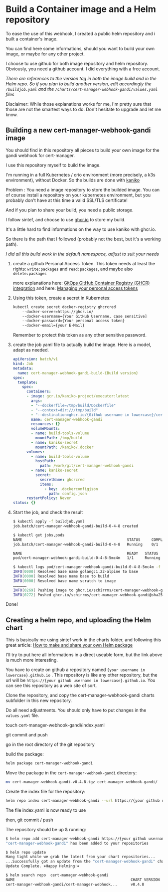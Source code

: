 # Build a Container image and a Helm repository

To ease the use of this webhook, I created a public helm repository and i built a container's image.

You can find here some informations, should you want to build your own image, or maybe for any other project.

I choose tu use github for both image repository and helm repository. Obviously, you need a github account. I did everything with a free account.

*There are references to the version tag in both the image build and in the Helm repo. So if you plan to build another version, edit accordingly the `/buildjob.yaml` and the `/charts/cert-manager-webhook-gandi/values.yaml` files*

Disclaimer: While those explanations works for me, I'm pretty sure that those are not the smartest ways to do. Don't hesitate to upgrade and let me know.

## Building a new cert-manager-webhook-gandi image

You should find in this repository all pieces to build your own image for the gandi webhook for cert-manager.

I use this repository myself to build the image.

I'm running in a full Kubernetes / crio environment (more precisely, a k3s environment), without Docker. So the builds are done with [kaniko](https://github.com/GoogleContainerTools/kaniko)

Problem : You need a image repository to store the builded image. You can of course install a repository on your kubernetes environment, but you probably don't have at this time a valid SSL/TLS certificate!

And if you plan to share your build, you need a public storage.

I follow sintef, and choose to use [ghcr.io](https://ghcr.io) to store my build.

It's a little hard to find informations on the way to use kaniko with ghcr.io.

So there is the path that I followed (probably not the best, but it's a working path).

*I did all this build work in the default namespace,* *adjust to suit your needs*

1. create a github Personal Access Token. This token needs at least the rights:  `write:packages` and `read:packages`, and maybe also `delete:packages`

    more explanations here: [GitOps GitHub Container Registry (GHCR) integration](https://codefresh.io/docs/docs/gitops-integrations/container-registries/github-cr/#:~:text=The%20GitHub%20Container%20registry%20allows,image%20independent%20from%20any%20repository.) and here: [Managing your personal access tokens](https://docs.github.com/en/authentication/keeping-your-account-and-data-secure/managing-your-personal-access-tokens)

2. Using this token, create a secret in Kubernetes:

    ~~~bash
    kubectl create secret docker-registry ghcrcred     
        --docker-server=https://ghcr.io/    
        --docker-username={Your GitHub Username, case sensitive]     
        --docker-password={Your personal access token}
        --docker-email={your E-Mail}
    ~~~

    Remember to protect this token as any other sensitive password.

3. create the job yaml file to actually build the image. Here is a model, adapt as needed.

    ~~~yaml
    apiVersion: batch/v1
    kind: Job
    metadata:
      name: cert-manager-webhook-gandi-build-{Build version}
    spec:
      template:
        spec:
          containers:
          - image: gcr.io/kaniko-project/executor:latest
            args: 
            - "--dockerfile=/tmp/build/Dockerfile"
            - "--context=dir:///tmp/build"
            - "--destination=ghcr.io/{Github username in lowercase}/cert-manager-webhook-gandi:{Build version}"
            name: cert-manager-webhook-gandi
            resources: {}
            volumeMounts:
            - name: build-tools-volume
              mountPath: /tmp/build
            - name: kaniko-secret
              mountPath: /kaniko/.docker
          volumes:
            - name: build-tools-volume
              hostPath: 
                path: /work/git/cert-manager-webhook-gandi
            - name: kaniko-secret
              secret:
                secretName: ghcrcred
                items:
                  - key: .dockerconfigjson
                    path: config.json
          restartPolicy: Never
    status: {}
    ~~~~

4. Start the job, and check the result

    ~~~bash
    $ kubectl apply -f buildjob.yaml
    job.batch/cert-manager-webhook-gandi-build-0-4-8 created

    $ kubectl get jobs,pods
    NAME                                               STATUS     COMPLETIONS   DURATION   AGE
    job.batch/cert-manager-webhook-gandi-build-0-4-8   Running    0/1           4s         4s

    NAME                                               READY   STATUS      RESTARTS     AGE
    pod/cert-manager-webhook-gandi-build-0-4-8-5mc4m   1/1     Running     0            4s

    $ kubectl logs pod/cert-manager-webhook-gandi-build-0-4-8-5mc4m -f
    INFO[0000] Resolved base name golang:1.22-alpine to base
    INFO[0000] Resolved base name base to build
    INFO[0000] Resolved base name scratch to image
    ………………
    INFO[0269] Pushing image to ghcr.io/schirrms/cert-manager-webhook-gandi:0.4.8
    INFO[0272] Pushed ghcr.io/schirrms/cert-manager-webhook-gandi@sha256:8cad02fede73e8c781b7752ec2bcd1c5727e7b1d9970756b9414c1f23a16b436
    ~~~

Done!

## Creating a helm repo, and uploading the Helm chart

This is basically me using sintef work in the charts folder, and following this great article: [How to make and share your own Helm package](https://medium.com/containerum/how-to-make-and-share-your-own-helm-package-50ae40f6c221)

I'll try to put here all informations in a direct useable form, but the link above is much more interesting.

You have to create on github a repository named `{your username in lowercase}.github.io` . This repository is like any other repository, but the url will be `https://{your github username in lowercase}.github.io`. You can see this repository as a web site of sort.

Clone the repository, and copy the cert-manager-webhook-gandi charts subfolder in this new repository.

Do all need adjustments. You should only have to put changes in the `values.yaml` file.

touch cert-manager-webhook-gandi/index.yaml

git commit and push

go in the root directory of the git repository

build the package:

~~~bash
helm package cert-manager-webhook-gandi
~~~

Move the package in the `cert-manager-webhook-gandi` directory:

~~~bash
mv cert-manager-webhook-gandi-v0.4.8.tgz cert-manager-webhook-gandi/
~~~

Create the index file for the repository:

~~~bash
helm repo index cert-manager-webhook-gandi --url https://{your github username in lowercase}.github.io/cert-manager-webhook-gandi/
~~~

The file index.yaml is now ready to use

then, git commit / push

The repository should be up & running:

~~~bash
$ helm repo add cert-manager-webhook-gandi https://{your github username in lowercase}s.github.io/cert-manager-webhook-gandi
"cert-manager-webhook-gandi" has been added to your repositories

$ helm repo update
Hang tight while we grab the latest from your chart repositories...
...Successfully got an update from the "cert-manager-webhook-gandi" chart repository
Update Complete. ⎈Happy Helming!⎈

$ helm search repo  cert-manager-webhook-gandi
NAME                                                    CHART VERSION   APP VERSION     DESCRIPTION
cert-manager-webhook-gandi/cert-manager-webhook...      v0.4.8          0.4.8           A Helm chart for cert-manager-webhook-gandi
~~~
